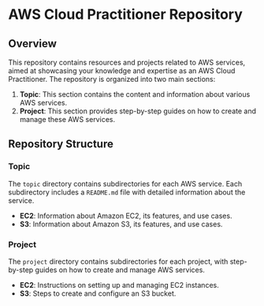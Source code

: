 # AWS Cloud Practitioner Repository

## Overview

This repository contains resources and projects related to AWS services, aimed at showcasing your knowledge and expertise as an AWS Cloud Practitioner. The repository is organized into two main sections:

1. **Topic**: This section contains the content and information about various AWS services.
2. **Project**: This section provides step-by-step guides on how to create and manage these AWS services.

## Repository Structure

### Topic

The `topic` directory contains subdirectories for each AWS service. Each subdirectory includes a `README.md` file with detailed information about the service.

- **EC2**: Information about Amazon EC2, its features, and use cases.
- **S3**: Information about Amazon S3, its features, and use cases.

### Project

The `project` directory contains subdirectories for each project, with step-by-step guides on how to create and manage AWS services.

- **EC2**: Instructions on setting up and managing EC2 instances.
- **S3**: Steps to create and configure an S3 bucket.
